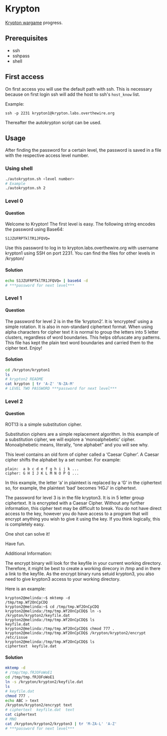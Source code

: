 # Krypton

[Krypton wargame](https://overthewire.org/wargames/krypton/) progress.

## Prerequisites

- ssh
- sshpass
- shell

## First access

On first access you will use the default path with ssh. This is necessary
because on first login ssh will add the host to ssh's `host_know` list.

Example:
```
ssh -p 2231 krypton1@krypton.labs.overthewire.org
```

Thereafter the autokrypton script can be used.


## Usage

After finding the password for a certain level, the password is saved in a file
with the respective access level number.

### Using shell

```bash
./autokrypton.sh <level number>
# Example
./autokrypton.sh 2
```

### Level 0

#### Question

Welcome to Krypton! The first level is easy. The following string encodes the
password using Base64:

```
S1JZUFRPTklTR1JFQVQ=
```

Use this password to log in to krypton.labs.overthewire.org with username
krypton1 using SSH on port 2231. You can find the files for other levels in
/krypton/

#### Solution

```bash
echo S1JZUFRPTklTR1JFQVQ= | base64 -d
# ***password for next level***
```

### Level 1

#### Question

The password for level 2 is in the file ‘krypton2’. It is ‘encrypted’
using a simple rotation. It is also in non-standard ciphertext format. When
using alpha characters for cipher text it is normal to group the letters into
5 letter clusters, regardless of word boundaries. This helps obfuscate any
patterns. This file has kept the plain text word boundaries and carried them to
the cipher text. Enjoy!

#### Solution

```bash
cd /krypton/krypton1
ls
# krypton2 README
cat krypton | tr 'A-Z' 'N-ZA-M'
# LEVEL TWO PASSWORD ***password for next level***
```

### Level 2

#### Question

ROT13 is a simple substitution cipher.

Substitution ciphers are a simple replacement algorithm. In this example of a
substitution cipher, we will explore a ‘monoalphebetic’ cipher. Monoalphebetic
means, literally, “one alphabet” and you will see why.

This level contains an old form of cipher called a ‘Caesar Cipher’. A Caesar
cipher shifts the alphabet by a set number. For example:
```
plain:  a b c d e f g h i j k ...
cipher: G H I J K L M N O P Q ...
```
In this example, the letter ‘a’ in plaintext is replaced by a ‘G’ in the
ciphertext so, for example, the plaintext ‘bad’ becomes ‘HGJ’ in ciphertext.

The password for level 3 is in the file krypton3. It is in 5 letter group
ciphertext. It is encrypted with a Caesar Cipher. Without any further
information, this cipher text may be difficult to break. You do not have direct
access to the key, however you do have access to a program that will encrypt
anything you wish to give it using the key. If you think logically, this is
completely easy.

One shot can solve it!

Have fun.

Additional Information:

The encrypt binary will look for the keyfile in your current working directory.
Therefore, it might be best to create a working direcory in /tmp and in there a
link to the keyfile. As the encrypt binary runs setuid krypton3, you also need
to give krypton3 access to your working directory.

Here is an example:

```
krypton2@melinda:~$ mktemp -d
/tmp/tmp.Wf2OnCpCDQ
krypton2@melinda:~$ cd /tmp/tmp.Wf2OnCpCDQ
krypton2@melinda:/tmp/tmp.Wf2OnCpCDQ$ ln -s /krypton/krypton2/keyfile.dat
krypton2@melinda:/tmp/tmp.Wf2OnCpCDQ$ ls
keyfile.dat
krypton2@melinda:/tmp/tmp.Wf2OnCpCDQ$ chmod 777 .
krypton2@melinda:/tmp/tmp.Wf2OnCpCDQ$ /krypton/krypton2/encrypt /etc/issue
krypton2@melinda:/tmp/tmp.Wf2OnCpCDQ$ ls
ciphertext  keyfile.dat
```

#### Solution

```bash
mktemp -d
# /tmp/tmp.fRJOFoWoE1
cd /tmp/tmp.fRJOFoWoE1
ln -s /krypton/krypton2/keyfile.dat
ls
# keyfile.dat
chmod 777 .
echo ABC > text
/krypton/krypton2/encrypt text
# ciphertext  keyfile.dat  text
cat ciphertext
# MNO
cat /krypton/krypton2/krypton3 | tr 'M-ZA-L' 'A-Z'
# ***password for next level***
```
